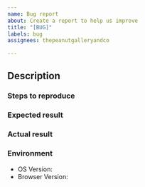 ```yaml
---
name: Bug report
about: Create a report to help us improve
title: "[BUG]"
labels: bug
assignees: thepeanutgalleryandco

---
```


## Description

<!-- Describe the issue that you're seeing. -->

### Steps to reproduce

<!-- Clear steps describing how to reproduce the issue. -->

### Expected result

<!-- What should happen? -->

### Actual result

<!-- What happened? -->

### Environment

- OS Version:
- Browser Version:
